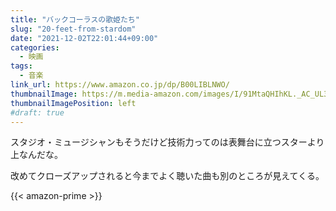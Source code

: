```yaml
---
title: "バックコーラスの歌姫たち"
slug: "20-feet-from-stardom"
date: "2021-12-02T22:01:44+09:00"
categories:
  - 映画
tags:
  - 音楽
link_url: https://www.amazon.co.jp/dp/B00LIBLNWO/
thumbnailImage: https://m.media-amazon.com/images/I/91MtaQHIhKL._AC_UL320_.jpg
thumbnailImagePosition: left
#draft: true
---
```

スタジオ・ミュージシャンもそうだけど技術力ってのは表舞台に立つスターより上なんだな。
<!--more-->
改めてクローズアップされると今までよく聴いた曲も別のところが見えてくる。

{{< amazon-prime >}}
